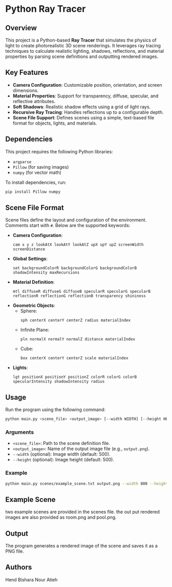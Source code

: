 # Python Ray Tracer

## Overview
This project is a Python-based **Ray Tracer** that simulates the physics of light to create photorealistic 3D scene renderings. It leverages ray tracing techniques to calculate realistic lighting, shadows, reflections, and material properties by parsing scene definitions and outputting rendered images.

## Key Features
- **Camera Configuration**: Customizable position, orientation, and screen dimensions.
- **Material Properties**: Support for transparency, diffuse, specular, and reflective attributes.
- **Soft Shadows**: Realistic shadow effects using a grid of light rays.
- **Recursive Ray Tracing**: Handles reflections up to a configurable depth.
- **Scene File Support**: Defines scenes using a simple, text-based file format for objects, lights, and materials.


## Dependencies
This project requires the following Python libraries:
- `argparse`
- `Pillow` (for saving images)
- `numpy` (for vector math)

To install dependencies, run:
```bash
pip install Pillow numpy
```

## Scene File Format
Scene files define the layout and configuration of the environment. Comments start with `#`. Below are the supported keywords:

- **Camera Configuration**: 
  ```
  cam x y z lookAtX lookAtY lookAtZ upX upY upZ screenWidth screenDistance
  ```
- **Global Settings**:
  ```
  set backgroundColorR backgroundColorG backgroundColorB shadowIntensity maxRecursions
  ```
- **Material Definition**:
  ```
  mtl diffuseR diffuseG diffuseB specularR specularG specularB reflectionR reflectionG reflectionB transparency shininess
  ```
- **Geometric Objects**:
  - Sphere: 
    ```
    sph centerX centerY centerZ radius materialIndex
    ```
  - Infinite Plane:
    ```
    pln normalX normalY normalZ distance materialIndex
    ```
  - Cube: 
    ```
    box centerX centerY centerZ scale materialIndex
    ```
- **Lights**:
  ```
  lgt positionX positionY positionZ colorR colorG colorB specularIntensity shadowIntensity radius
  ```

## Usage
Run the program using the following command:
```bash
python main.py <scene_file> <output_image> [--width WIDTH] [--height HEIGHT]
```

### Arguments
- `<scene_file>`: Path to the scene definition file.
- `<output_image>`: Name of the output image file (e.g., `output.png`).
- `--width` (optional): Image width (default: 500).
- `--height` (optional): Image height (default: 500).

### Example
```bash
python main.py scenes/example_scene.txt output.png --width 800 --height 800
```


## Example Scene
two example scenes are provided in the scenes file. 
the out put rendered images are also provided as room.png and pool.png.

## Output
The program generates a rendered image of the scene and saves it as a PNG file.


## Authors
Hend Bishara
Nour Atieh


